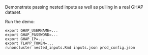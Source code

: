 
Demonstrate passing nested inputs as well as pulling in a real GHAP dataset.

Run the demo:
	
	export GHAP_USERNAME=...
	export GHAP_PASSWORD=...
	export GHAP_IP=...
	export TLAPP_TOKEN=...
	runoncluster nested_inputs.Rmd inputs.json prod_config.json

